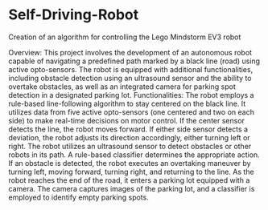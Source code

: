 # Self-Driving-Robot
Creation of an algorithm for controlling the Lego Mindstorm EV3 robot 

Overview:
This project involves the development of an autonomous robot capable of navigating a predefined path marked by a black line (road) using active opto-sensors. The robot is equipped with additional functionalities, including obstacle detection using an ultrasound sensor and the ability to overtake obstacles, as well as an integrated camera for parking spot detection in a designated parking lot.
Functionalities:
The robot employs a rule-based line-following algorithm to stay centered on the black line. It utilizes data from five active opto-sensors (one centered and two on each side) to make real-time decisions on motor control. If the center sensor detects the line, the robot moves forward. If either side sensor detects a deviation, the robot adjusts its direction accordingly, either turning left or right. The robot utilizes an ultrasound sensor to detect obstacles or other robots in its path. A rule-based classifier determines the appropriate action. If an obstacle is detected, the robot executes an overtaking maneuver by turning left, moving forward, turning right, and returning to the line. As the robot reaches the end of the road, it enters a parking lot equipped with a camera. The camera captures images of the parking lot, and a classifier is employed to identify empty parking spots.
